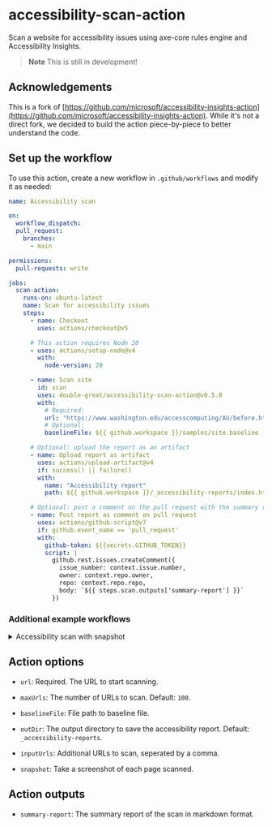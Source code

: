 # accessibility-scan-action

Scan a website for accessibility issues using axe-core rules engine and Accessibility Insights.

> **Note**
> This is still in development!

## Acknowledgements

This is a fork of [https://github.com/microsoft/accessibility-insights-action](https://github.com/microsoft/accessibility-insights-action). While it's not a direct fork, we decided to build the action piece-by-piece to better understand the code.

<!-- START GENERATED DOCUMENTATION -->

## Set up the workflow

To use this action, create a new workflow in `.github/workflows` and modify it as needed:

```yml
name: Accessibility scan

on:
  workflow_dispatch:
  pull_request:
    branches:
      - main

permissions:
  pull-requests: write

jobs:
  scan-action:
    runs-on: ubuntu-latest
    name: Scan for accessibility issues
    steps:
      - name: Checkout
        uses: actions/checkout@v5

      # This action requires Node 20
      - uses: actions/setup-node@v4
        with:
          node-version: 20

      - name: Scan site
        id: scan
        uses: double-great/accessibility-scan-action@v0.5.0
        with:
          # Required:
          url: "https://www.washington.edu/accesscomputing/AU/before.html"
          # Optional:
          baselineFile: ${{ github.workspace }}/samples/site.baseline

      # Optional: upload the report as an artifact
      - name: Upload report as artifact
        uses: actions/upload-artifact@v4
        if: success() || failure()
        with:
          name: "Accessibility report"
          path: ${{ github.workspace }}/_accessibility-reports/index.html

      # Optional: post a comment on the pull request with the summary report
      - name: Post report as comment on pull request
        uses: actions/github-script@v7
        if: github.event_name == 'pull_request'
        with:
          github-token: ${{secrets.GITHUB_TOKEN}}
          script: |
            github.rest.issues.createComment({
              issue_number: context.issue.number,
              owner: context.repo.owner,
              repo: context.repo.repo,
              body: `${{ steps.scan.outputs['summary-report'] }}`
            })
```

### Additional example workflows

<details>
<summary>Accessibility scan with snapshot</summary>

```yml
name: Accessibility scan with snapshot

on:
  workflow_dispatch:

jobs:
  scan-action:
    runs-on: macOS-latest
    name: Scan for accessibility issues
    steps:
      - name: Checkout
        uses: actions/checkout@v5

      - uses: actions/setup-node@v4
        with:
          node-version: 20

      - name: Scan site
        uses: double-great/accessibility-scan-action@v0.5.0
        with:
          url: "https://www.washington.edu/accesscomputing/AU/before.html"
          snapshot: true

      - name: Upload report and snapshots as artifact
        uses: actions/upload-artifact@v4
        if: success() || failure()
        with:
          name: "Accessibility report with snapshots"
          path: |
            ${{ github.workspace }}/_accessibility-reports/index.html
            ${{ github.workspace }}/_accessibility-reports/key_value_stores/scan-results/*.jpeg
```

</details>

## Action options

- `url`: Required. The URL to start scanning.

- `maxUrls`: The number of URLs to scan. Default: `100`.

- `baselineFile`: File path to baseline file.

- `outDir`: The output directory to save the accessibility report. Default: `_accessibility-reports`.

- `inputUrls`: Additional URLs to scan, seperated by a comma.

- `snapshot`: Take a screenshot of each page scanned.


## Action outputs

- `summary-report`: The summary report of the scan in markdown format.
<!-- END GENERATED DOCUMENTATION -->
